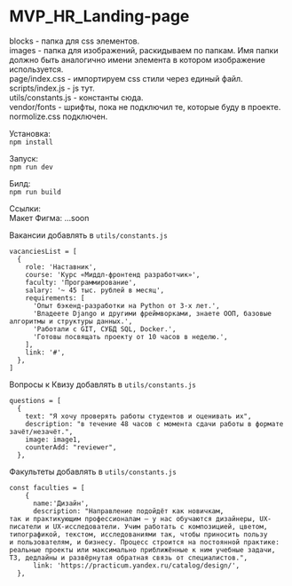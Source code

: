 # MVP_HR_Landing-page

blocks - папка для css элементов.  
images - папка для изображений, раскидываем по папкам. Имя папки должно быть аналогично имени элемента в котором изображение используется.  
page/index.css - импортируем css стили через единый файл.  
scripts/index.js - js тут.  
utils/constants.js - константы сюда.  
vendor/fonts - шрифты, пока не подключил те, которые буду в проекте.  
normolize.css подключен.  

Установка:  
```npm install```

Запуск:  
```npm run dev```

Билд:  
```npm run build```

Ссылки:  
Макет Фигма: ...soon


Вакансии добавлять в ```utils/constants.js```
```
vacanciesList = [
  {
    role: 'Наставник',
    course: 'Курс «Миддл-фронтенд разработчик»',
    faculty: 'Программирование',
    sаlary: '~ 45 тыс. рублей в месяц',
    requirements: [
      'Опыт бэкенд-разработки на Python от 3-х лет.',
      'Владеете Django и другими фреймворками, знаете ООП, базовые алгоритмы и структуры данных.',
      'Работали с GIT, СУБД SQL, Docker.',
      'Готовы посвящать проекту от 10 часов в неделю.',
    ],
    link: '#',
  },
]
```

Вопросы к Квизу добавлять в ```utils/constants.js```
```
questions = [
  {
    text: "Я хочу проверять работы студентов и оценивать их",
    description: "в течение 48 часов с момента сдачи работы в формате зачёт/незачёт.",
    image: image1,
    counterAdd: "reviewer",
  },
```

Факультеты добавлять в ```utils/constants.js```
```
const faculties = [
    {
      name:'Дизайн',
      description: "Направление подойдёт как новичкам, так и практикующим профессионалам — у нас обучаются дизайнеры, UX-писатели и UX-исследователи. Учим работать с композицией, цветом, типографикой, текстом, исследованиями так, чтобы приносить пользу и пользователям, и бизнесу. Процесс строится на постоянной практике: реальные проекты или максимально приближённые к ним учебные задачи, ТЗ, дедлайны и развёрнутая обратная связь от специалистов.",
      link: 'https://practicum.yandex.ru/catalog/design/',
  },
```



